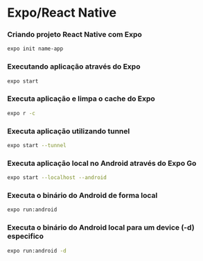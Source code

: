 # Expo/React Native

### Criando projeto React Native com Expo

```bash
expo init name-app
```

### Executando aplicação através do Expo

```bash
expo start
```

### Executa aplicação e limpa o cache do Expo

```bash
expo r -c
```

### Executa aplicação utilizando **tunnel**

```bash
expo start --tunnel
```

### Executa aplicação local no Android através do Expo Go

```bash
expo start --localhost --android
```

### Executa o binário do Android de forma local

```bash
expo run:android
```

### Executa o binário do Android local para um device (**-d**)  especifico

```bash
expo run:android -d
```
